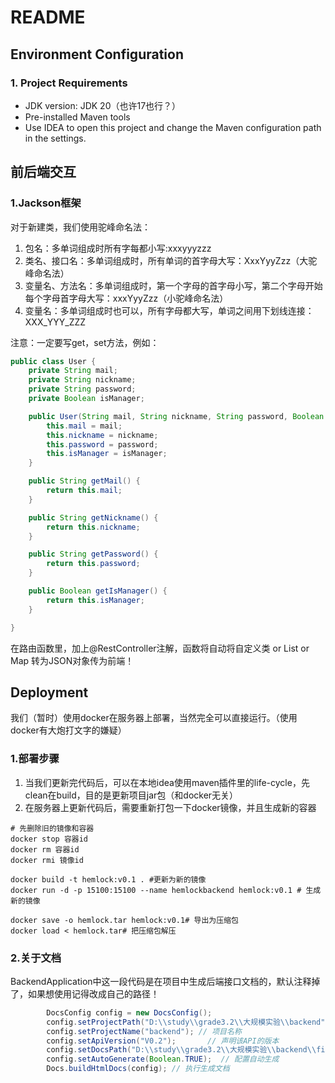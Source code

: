 # README

## Environment Configuration

### 1. Project Requirements

* JDK version: JDK 20（也许17也行？）
* Pre-installed Maven tools
* Use IDEA to open this project and change the Maven configuration path in the settings.



## 前后端交互

### 1.Jackson框架

对于新建类，我们使用驼峰命名法：

1. 包名：多单词组成时所有字每都小写:xxxyyyzzz
2. 类名、接口名：多单词组成时，所有单词的首字母大写：XxxYyyZzz（大驼峰命名法）
3. 变量名、方法名：多单词组成时，第一个字母的首字母小写，第二个字母开始每个字母首字母大写：xxxYyyZzz（小驼峰命名法）
4. 变量名：多单词组成时也可以，所有字母都大写，单词之间用下划线连接：XXX_YYY_ZZZ



注意：一定要写get，set方法，例如：

```java
public class User {
    private String mail;
    private String nickname;
    private String password;
    private Boolean isManager;

    public User(String mail, String nickname, String password, Boolean isManager){
        this.mail = mail;
        this.nickname = nickname;
        this.password = password;
        this.isManager = isManager;
    }

    public String getMail() {
        return this.mail;
    }

    public String getNickname() {
        return this.nickname;
    }

    public String getPassword() {
        return this.password;
    }

    public Boolean getIsManager() {
        return this.isManager;
    }

}
```



在路由函数里，加上@RestController注解，函数将自动将自定义类 or List or Map 转为JSON对象传为前端！



## Deployment

我们（暂时）使用docker在服务器上部署，当然完全可以直接运行。（使用docker有大炮打文字的嫌疑）

### 1.部署步骤

1. 当我们更新完代码后，可以在本地idea使用maven插件里的life-cycle，先clean在build，目的是更新项目jar包（和docker无关）
2. 在服务器上更新代码后，需要重新打包一下docker镜像，并且生成新的容器

```shell
# 先删除旧的镜像和容器
docker stop 容器id
docker rm 容器id 
docker rmi 镜像id 

docker build -t hemlock:v0.1 . #更新为新的镜像
docker run -d -p 15100:15100 --name hemlockbackend hemlock:v0.1 # 生成新的镜像

docker save -o hemlock.tar hemlock:v0.1# 导出为压缩包
docker load < hemlock.tar# 把压缩包解压
```





### 2.关于文档

BackendApplication中这一段代码是在项目中生成后端接口文档的，默认注释掉了，如果想使用记得改成自己的路径！

```java
        DocsConfig config = new DocsConfig();
        config.setProjectPath("D:\\study\\grade3.2\\大规模实验\\backend"); // 项目根目录
        config.setProjectName("backend"); // 项目名称
        config.setApiVersion("V0.2");       // 声明该API的版本
        config.setDocsPath("D:\\study\\grade3.2\\大规模实验\\backend\\files"); // 生成API 文档所在目录
        config.setAutoGenerate(Boolean.TRUE);  // 配置自动生成
        Docs.buildHtmlDocs(config); // 执行生成文档
```

